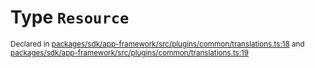 # Type `Resource`
<sub>Declared in [packages/sdk/app-framework/src/plugins/common/translations.ts:18](https://github.com/dxos/dxos/blob/235256b25/packages/sdk/app-framework/src/plugins/common/translations.ts#L18) and [packages/sdk/app-framework/src/plugins/common/translations.ts:19](https://github.com/dxos/dxos/blob/235256b25/packages/sdk/app-framework/src/plugins/common/translations.ts#L19)</sub>






